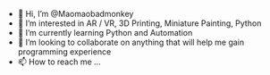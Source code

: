 - 👋 Hi, I’m @Maomaobadmonkey
- 👀 I’m interested in AR / VR, 3D Printing, Miniature Painting, Python 
- 🌱 I’m currently learning Python and Automation
- 💞️ I’m looking to collaborate on anything that will help me gain programming experience
- 📫 How to reach me ...

<!---
Maomaobadmonkey/Maomaobadmonkey is a ✨ special ✨ repository because its `README.md` (this file) appears on your GitHub profile.
You can click the Preview link to take a look at your changes.
--->
